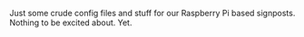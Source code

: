 Just some crude config files and stuff for our Raspberry Pi based signposts. Nothing to be excited about. Yet.

